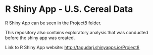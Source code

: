 R Shiny App - U.S. Cereal Data
================

R Shiny App can be seen in the Project8 folder. 

This repository also contains exploratory analysis that was conducted before the shiny app was created.

Link to R Shiny App website: http://tagudarj.shinyapps.io/Project8
